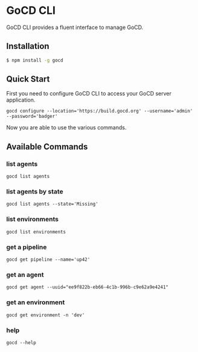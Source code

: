 # GoCD CLI

GoCD CLI provides a fluent interface to manage GoCD.

## Installation

```bash
$ npm install -g gocd
```

## Quick Start

First you need to configure GoCD CLI to access your GoCD server application.
```
gocd configure --location='https://build.gocd.org' --username='admin' --password='badger'
```

Now you are able to use the various commands.

## Available Commands

### list agents
```
gocd list agents
```

### list agents by state
```
gocd list agents --state='Missing'
```


### list environments
```
gocd list environments
```

### get a pipeline  
```
gocd get pipeline --name='up42' 
```

### get an agent  
```
gocd get agent --uuid="ee9f822b-eb66-4c1b-996b-c9e62a9e4241" 
```

### get an environment  
```
gocd get environment -n 'dev' 
```

### help
```
gocd --help
```